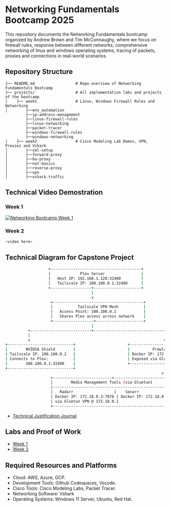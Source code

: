 # Networking Fundamentals Bootcamp 2025

This repository documents the Networking Fundamentals bootcamp organized by Andrew Brown and Tim McConnaughy, where we focus on firewall rules, response between different networks, comprehensive networking of linux and windows operating systems, tracing of packets, proxies and connections in real-world scenarios.

## Repository Structure

```
├── README.md                  # Repo overview of Networking Fundamentals Bootcamp
├── projects/                  # All implementation labs and projects of the bootcamp
│    ├── week1                 # Linux, Windows Firewall Rules and Networking
│        ├──env_automation
         ├──ip-address-management
         ├──linux-firewall-rules
         ├──linux-networking
         ├──packet-tracer
         ├──windows-firewall-rules
         ├──windows-networking 
│    ├── week2                 # Cisco Modeling Lab Demos, VPN, Proxies and Vshark
│        ├──cml-setup
│        ├──forward-proxy
│        ├──ha-proxy
│        ├──nat-basics
│        ├──reverse-proxy
│        ├──vpn
│        ├──vshark-traffic
```

## Technical Video Demostration

### Week 1

[![Networking Bootcamp Week 1](https://img.youtube.com/vi/kS5CNbLybD4/0.jpg)](https://www.youtube.com/watch?v=kS5CNbLybD4)


### Week 2

```sh
<video here>
```

## Technical Diagram for Capstone Project

```sh
                   +----------------------------------------+
                   |             Plex Server                |
                   |   Host IP: 192.168.1.120:32400         |
                   |   Tailscale IP: 100.100.0.1:32400      |
                   +------------------+---------------------+
                                      |
                                      v
                    +----------------------------------------+
                    |           Tailscale VPN Mesh           |
                    |   Access Point: 100.100.0.1            |
                    |   Shares Plex access across network    |
                    +------------------+---------------------+
                                      |
          +---------------------------+-------------------------------+
          |                                                           |
          v                                                           v
+-----------------------------+                       +--------------------------------+
|        NVIDIA Shield        |                       |          Prowlarr              |
| Tailscale IP: 100.100.0.2   |                       | Docker IP: 172.18.0.2:9696     |
| Connects to Plex:           |                       | Exposed via Gluetun            |
|        100.100.0.1:32400    |                       +---------------+----------------+
+-----------------------------+                                       |
                                                                     v
                    +--------------------------+------------------------------+
                    |        Media Management Tools (via Gluetun)             |
                    |---------------------------------------------------------|
                    |   Radarr                  |    Sonarr                   |
                    | Docker IP: 172.18.0.3:7878 | Docker IP: 172.18.0.4:8989 |
                    | via Gluetun VPN @ 172.18.0.1                            |
                    +---------------------------------------------------------+

```

- [Technical Justification Journal](journal/week1/diagramming/Journal.md)

## Labs and Proof of Work
- [Week 1](projects/week1)
- [Week 2](projects/week2)


## Required Resources and Platforms
- Cloud: AWS, Azure, GCP.
- Development Tools: Github Codespaces, Vscode.
- Cisco Tools: Cisco Modeling Labs, Packet Tracer.
- Networking Software: Vshark
- Operating Systems: Windows 11 Server, Ubuntu, Red Hat.